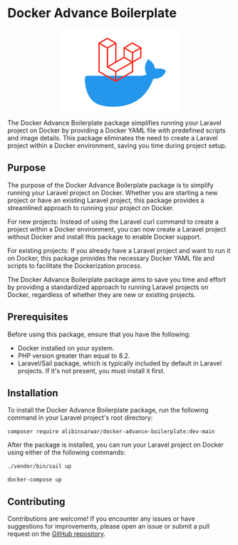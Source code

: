 # Docker Advance Boilerplate

<p align="center"><img src="/art/logo.png" alt="Docker Advance Boilerplate"></p>

The Docker Advance Boilerplate package simplifies running your Laravel project on Docker by providing a Docker YAML file with predefined scripts and image details. This package eliminates the need to create a Laravel project within a Docker environment, saving you time during project setup.

## Purpose

The purpose of the Docker Advance Boilerplate package is to simplify running your Laravel project on Docker. Whether you are starting a new project or have an existing Laravel project, this package provides a streamlined approach to running your project on Docker.

For new projects: Instead of using the Laravel curl command to create a project within a Docker environment, you can now create a Laravel project without Docker and install this package to enable Docker support.

For existing projects: If you already have a Laravel project and want to run it on Docker, this package provides the necessary Docker YAML file and scripts to facilitate the Dockerization process.

The Docker Advance Boilerplate package aims to save you time and effort by providing a standardized approach to running Laravel projects on Docker, regardless of whether they are new or existing projects.

## Prerequisites

Before using this package, ensure that you have the following:

- Docker installed on your system.
- PHP version greater than equal to 8.2.
- Laravel/Sail package, which is typically included by default in Laravel projects. If it's not present, you must install it first.

## Installation

To install the Docker Advance Boilerplate package, run the following command in your Laravel project's root directory:

```shell
composer require alibinsarwar/docker-advance-boilerplate:dev-main

```
After the package is installed, you can run your Laravel project on Docker using either of the following commands:

```shell
./vendor/bin/sail up

```

```shell
docker-compose up

```
## Contributing
Contributions are welcome! If you encounter any issues or have suggestions for improvements, please open an issue or submit a pull request on the [GitHub repository](https://github.com/alibinsarwar/docker-advance-boilerplate).

